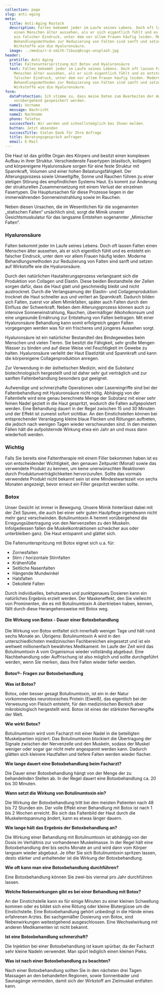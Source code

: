 ```yaml
---
collection: page
slug: anti-aging
meta:
  title: Anti-Aging Rostock
  description: Falten bekommt jeder im Laufe seines Lebens. Doch oft lassen Falten
    einen Menschen älter aussehen, als er sich eigentlich fühlt und es entsteht
    ein falscher Eindruck, unter dem vor allem Frauen häufig leiden. Moderne
    Behandlungsmethoden zur Reduzierung von Falten sind sanft und setzen auf
    Wirkstoffe wie die Hyaluronsäure.
  image: ../media/r-d-smith-7ibuzq6cugs-unsplash.jpg
header:
  pretitle: Anti Aging
  title: Faltenunterspritzung mit Botox und Hyaluronsäure
  text: Falten bekommt jeder im Laufe seines Lebens. Doch oft lassen Falten einen
    Menschen älter aussehen, als er sich eigentlich fühlt und es entsteht ein
    falscher Eindruck, unter dem vor allem Frauen häufig leiden. Moderne
    Behandlungsmethoden zur Reduzierung von Falten sind sanft und setzen auf
    Wirkstoffe wie die Hyaluronsäure.
form:
  dataProtection: Ich stimme zu, dass meine Daten zum Bearbeiten der Anfrage
    vorübergehend gespeichert werden.
  name1: Vorname
  message: Nachricht
  name2: Nachname
  phone: Telefon
  successText: Wir werden und schnellstmöglich bei Ihnen melden.
  button: Jetzt absenden
  successTitle: Vielen Dank für Ihre Anfrage
  title: Beratungsgespräch anfragen
  email: E-Mail
---
```

Die Haut ist das größte Organ des Körpers und besitzt einen komplexen Aufbau in ihrer Struktur. Verschiedenste Fasertypen (elastisch, kollagen) und körpereigene Hyaluronsäure sorgen für eine feste Struktur mit Spannkraft, Volumen und einer hohen Belastungsfähigkeit. Der Alterungsprozess sowie Umweltgifte, Sonne und Rauchen führen zu einer stetigen Störung des empfindlichen Systems Haut. Es kommt zur Änderung der strukturellen Zusammensetzung mit einem Verlust der einzelnen Fasertypen. Die Hauptursachen für diese Prozesse liegen in der immerwährenden Sonneneinstrahlung sowie im Rauchen. 

Neben diesen Ursachen, die im Wesentlichen für die sogenannten „statischen Falten“ ursächlich sind, sorgt die Mimik unserer Gesichtsmuskulatur für das langsame Entstehen sogenannter „Mimischer Falten“. 

### Hyaluronsäure

Falten bekommt jeder im Laufe seines Lebens. Doch oft lassen Falten einen Menschen älter aussehen, als er sich eigentlich fühlt und es entsteht ein falscher Eindruck, unter dem vor allem Frauen häufig leiden. Moderne Behandlungsmethoden zur Reduzierung von Falten sind sanft und setzen auf Wirkstoffe wie die Hyaluronsäure. 

Durch den natürlichen Hautalterungsprozess verlangsamt sich die Produktion von Collagen und Elastin. Diese beiden Bestandteile der Zellen sorgen dafür, dass die Haut glatt und geschmeidig bleibt und nicht austrocknet. Durch die Verlangsamung der Elastin- und Collagenproduktion trocknet die Haut schneller aus und verliert an Spannkraft. Dadurch bilden sich Falten, zuerst vor allem Mimikfalten, später auch Falten durch den Einfluss der Schwerkraft. Neben dem Alterungsprozess können auch zu intensive Sonneneinstrahlung, Rauchen, übermäßiger Alkoholkonsum und eine ungesunde Ernährung zur Entstehung von Falten beitragen. Mit einer Hyaluronsäure Behandlung kann somit erfolgreich gegen Falten vorgegangen werden was für ein frischeres und jüngeres Aussehen sorgt. 

Hyaluronsäure ist ein natürlicher Bestandteil des Bindegewebes beim Menschen und vielen Tieren. Sie besitzt die Fähigkeit, sehr große Mengen Wasser zu binden und auf diese Weise viel Feuchtigkeit im Gewebe zu halten. Hyaluronsäure verleiht der Haut Elastizität und Spannkraft und kann die körpereigene Collagenproduktion anregen.

Zur Verwendung in der ästhetischen Medizin, wird die Substanz biotechnologisch hergestellt und ist daher sehr gut verträglich und zur sanften Faltenbehandlung besonders gut geeignet. 

Aufwendige und schmerzhafte Operationen oder Lasereingriffe sind bei der Faltenbehandlung mit Hyaluronsäure nicht nötig. Abhängig von der Faltentiefe wird eine genau berechnete Menge der Substanz mit einer sehr feinen Nadel gezielt in die Haut gespritzt, wodurch die Falten aufgepolstert werden. Eine Behandlung dauert in der Regel zwischen 15 und 30 Minuten und der Effekt ist zumeist sofort sichtbar. An den Einstichstellen können bei entsprechender Veranlagung kleine blaue Flecken und Rötungen auftreten, die jedoch nach wenigen Tagen wieder verschwunden sind. In den meisten Fällen hält die aufpolsternde Wirkung etwa ein Jahr an und muss dann wiederholt werden. 

### Wichtig

Falls Sie bereits eine Faltentherapie mit einem Filler bekommen haben ist es von entscheidender Wichtigkeit, den genauen Zeitpunkt (Monat) sowie das verwendete Produkt zu kennen, um keine unerwünschten Reaktionen durch Produktunverträglichkeiten hervorzurufen. Sollte das vormals verwendete Produkt nicht bekannt sein ist eine Mindestwartezeit von sechs Monaten angezeigt, bevor erneut ein Filler gespritzt werden sollte. 

### Botox

Unser Gesicht ist immer in Bewegung. Unsere Mimik hinterlässt dabei mit der Zeit Spuren, die auch bei einer sehr guten Hautpflege irgendwann nicht mehr ganz verschwinden. Botulinumtoxin A hemmt vorübergehend die Erregungsübertragung von den Nervenzellen zu den Muskeln. Infolgedessen fallen die Muskelkontraktionen schwächer aus oder unterbleiben ganz. Die Haut entspannt und glättet sich. 

Die Faltenunterspritzung mit Botox eignet sich u.a. für: 

* Zornesfalten 
* Stirn / horizontale Stirnfalten 
* Krähenfüße 
* Seitliche Nasenfalten 
* Hängende Mundwinkel 
* Halsfalten
* Dekolleté Falten 

Durch individuelles, behutsames und punktgenaues Dosieren kann ein natürliches Ergebnis erzielt werden. Der Maskeneffekt, den Sie vielleicht von Prominenten, die es mit Botulinumtoxin A übertrieben haben, kennen, fällt durch diese Herangehensweise mit Botox weg. 

#### Die Wirkung von Botox - Dauer einer Botoxbehandlung 

Die Wirkung von Botox entfaltet sich innerhalb weniger Tage und hält rund sechs Monate an. Übrigens: Botulinumtoxin A wird in den unterschiedlichsten medizinischen Fachbereichen eingesetzt und ist ein weltweit millionenfach bewährtes Medikament. Im Laufe der Zeit wird das Botulinumtoxin A vom Organismus wieder vollständig abgebaut. Eine Nachbehandlung oder Auffrischung ist also möglich und sollte durchgeführt werden, wenn Sie merken, dass Ihre Falten wieder tiefer werden. 

#### Botox®- Fragen zur Botoxbehandlung 

**Was ist Botox?**

Botox, oder besser gesagt Botulinumtoxin, ist ein in der Natur vorkommendes neurotoxisches Protein (Eiweiß), das eigentlich bei der Verwesung von Fleisch entsteht, für den medizinischen Bereich aber mikrobiologisch hergestellt wird. Botox ist eines der stärksten Nervengifte der Welt. 

**Wie wirkt Botox?** 

Botulinumtoxin wird vom Facharzt mit einer Nadel in die beteiligten Muskelpartien injiziert. Das Botulinumtoxin blockiert die Übertragung der Signale zwischen der Nervenzelle und den Muskeln, sodass der Muskel weniger oder sogar gar nicht mehr angespannt werden kann. Dadurch glätten sich kleinere Hautfalten und tiefere Falten werden wieder flacher. 

**Wie lange dauert eine Botoxbehandlung beim Facharzt?** 

Die Dauer einer Botoxbehandlung hängt von der Menge der zu behandelnden Stellen ab. In der Regel dauert eine Botoxbehandlung ca. 20 bis 30 Minuten. 

**Wann setzt die Wirkung von Botulinumtoxin ein?** 

Die Wirkung der Botoxbehandlung tritt bei den meisten Patienten nach 48 bis 72 Stunden ein. Der volle Effekt einer Behandlung mit Botox ist nach 1 bis 2 Wochen erreicht. Bis sich das Faltenbild der Haut durch die Muskelentspannung ändert, kann es etwas länger dauern. 

**Wie lange hält das Ergebnis der Botoxbehandlung an?** 

Die Wirkung einer Behandlung mit Botulinumtoxin ist abhängig von der Dosis im Verhältnis zur vorhandenen Muskelmasse. In der Regel hält eine Botoxbehandlung drei bis sechs Monate an und wird dann vom Körper langsam wieder abgebaut. Je öfter Sie sich Botulinumtoxin spritzen lassen, desto stärker und anhaltender ist die Wirkung der Botoxbehandlung.

**Wie oft kann man eine Botoxbehandlung durchführen?** 

Eine Botoxbehandlung können Sie zwei-bis viermal pro Jahr durchführen lassen. 

**Welche Nebenwirkungen gibt es bei einer Behandlung mit Botox?** 

An der Einstichstelle kann es für einige Minuten zu einer kleinen Schwellung kommen oder es bildet sich eine Rötung oder kleine Blutergüsse um die Einstichstelle. Eine Botoxbehandlung gehört unbedingt in die Hände eines erfahrenen Arztes. Bei sachgemäßer Dosierung von Botox, sind Nebenwirkungen weitestgehend ausgeschlossen. Eine Wechselwirkung mit anderen Medikamenten ist nicht bekannt. 

**Ist eine Botoxbehandlung schmerzhaft?** 

Die Injektion bei einer Botoxbehandlung ist kaum spürbar, da der Facharzt sehr kleine Nadeln verwendet. Man spürt lediglich einen kleinen Pieks. 

**Was ist nach einer Botoxbehandlung zu beachten?**

Nach einer Botoxbehandlung sollten Sie in den nächsten drei Tagen Massagen an den behandelten Regionen, sowie Sonnenbäder und Saunagänge vermeiden, damit sich der Wirkstoff am Zielmuskel entfalten kann.